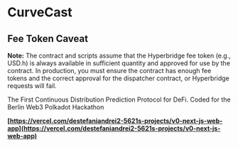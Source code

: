 # CurveCast

## Fee Token Caveat

**Note:** The contract and scripts assume that the Hyperbridge fee token (e.g., USD.h) is always available in sufficient quantity and approved for use by the contract. In production, you must ensure the contract has enough fee tokens and the correct approval for the dispatcher contract, or Hyperbridge requests will fail.

The First Continuous Distribution Prediction Protocol for DeFi. Coded for the Berlin Web3 Polkadot Hackathon

**[https://vercel.com/destefaniandrei2-5621s-projects/v0-next-js-web-app](https://vercel.com/destefaniandrei2-5621s-projects/v0-next-js-web-app)**

